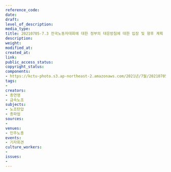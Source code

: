 ```yaml
---
reference_code: 
date: 
draft: 
level_of_description: 
media_type: 
title: 20210705-7.3 전국노동자대회에 대한 정부의 대응방침에 대한 입장 및 향후 계획 발표 민주노총 기자회견
description: 
weight: 
modified_at: 
created_at: 
link: 
public_access_status: 
copyright_status: 
components:
- https://kctu-photo.s3.ap-northeast-2.amazonaws.com/2021년/7월/20210705-7.3+전국노동자대회에+대한+정부의+대응방침에+대한+입장+및+향후+계획+발표+민주노총+기자회견/_5D40068.jpg
tags:
- 
creators:
- 총연맹
- 금속노조
subjects:
- 노조탄압
- 총파업
sources:
- 
venues:
- 민주노총
events:
- 기자회견
culture_workers:
- 
issues:
- 
---
```

